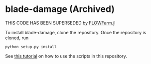# blade-damage (Archived)

THIS CODE HAS BEEN SUPERSEDED by [FLOWFarm.jl](https://github.com/byuflowlab/FLOWFarm.jl)

To install blade-damage, clone the repository. Once the repository is cloned, run

`python setup.py install`

See [this tutorial](https://surrmodel-tutorial.readthedocs.io/en/latest/) on how to use the scripts in this repository.
